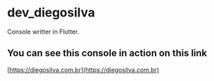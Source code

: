 # dev_diegosilva

Console writter in Flutter.

## You can see this console in action on this link
[https://diegosilva.com.br](https://diegosilva.com.br)